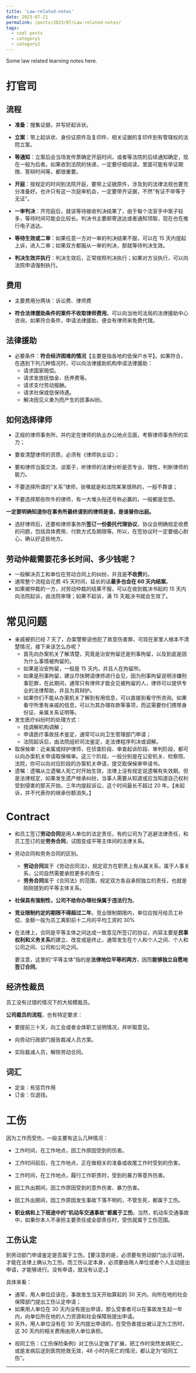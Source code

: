 ```yaml
---
title: 'Law-related-notes'
date: 2023-07-21
permalink: /posts/2023/07/Law-related-notes/
tags:
  - cool posts
  - category1
  - category2
---
```


Some law related learning notes here.

# 打官司

## 流程

* **准备**：搜集证据，并写好起诉状。

* **立案**：带上起诉状、身份证原件及复印件、相关证据的复印件到有管辖权的法院立案。

* **等通知**：立案后会当场发传票确定开庭时间，或者等法院的后续通知确定，现在一般为后者。如果收到法院的快递，一定要仔细阅读，里面可能有举证期限、答辩时间等，都很重要。

* **开庭**：按规定的时间到法院开庭，要带上证据原件，涉及到的法律法规也要充分准备好。也许只有这一次庭审机会，一定要带齐证据，不然“有证不举等于无证”。

* **一审判决**：开完庭后，就该等待接收判决结果了，由于每个法官手中案子较多，等待时间可能会比较长。判决书主要邮寄送达或者通知领取，现在也在推行电子送达。

* **等待生效或二审**：如果任意一方对一审的判决结果不服，可以在 15 天内提起上诉，进入二审；如果双方都服从一审的判决，那就等待判决生效。

* **判决生效并执行**：判决生效后，正常按照判决执行；如果对方没执行，可以向法院申请强制执行。

## 费用

* 主要费用分两块：诉讼费、律师费

* **符合法律援助条件的案件不收取律师费用**。可以向当地司法局的法律援助中心咨询，如果符合条件，申请法律援助，便会有律师来免费代理。

## 法律援助

* 必要条件：**符合经济困难的情况**【主要是指各地的低保户水平】。如果符合，在遇到下列几种情况时，可以向法律援助机构申请法律援助：
  * 请求国家赔偿。
  * 请求发放抚恤金、抚养费等。
  * 请求支付劳动报酬。
  * 请求社保或低保待遇。
  * 解决因见义勇为而产生的民事纠纷。

## 如何选择律师

- 正规的律师事务所，并约定在律师的执业办公地点见面，考察律师事务所的实力；
- 要查清楚律师的资质，必须有《律师执业证》；
- 要和律师当面交流、谈案子，听律师的法律分析是否专业、理性，判断律师的能力。

- 不要选择所谓的“关系”律师，张嘴就是和法院某某很熟的，一般不靠谱；
- 不要选择那些吹牛的律师，有一大堆头衔还号称必赢的，一般都是忽悠。

**一定要明确知道你在事务所最终请到的律师是谁，是谁替你出庭。**

* 选好律师后，还要和律师事务所**签订一份委托代理协议**，协议会明确规定收费的问题，包括具体费用、付款方式及期限等。所以，在签协议时一定要细心耐心，确认好这些地方。

## **劳动仲裁需要花多长时间、多少钱呢？**

* 一般解决员工和单位在劳动合同上的纠纷，并且是**不收费**的。
* 通常整个流程会花费 45 天时间，延长的话**最多也会在 60 天内结案**。
* 如果被仲裁的一方，对劳动仲裁的结果不服，可以在收到裁决书起的 15 天内向法院起诉，由法院审理；如果不起诉，满 15 天裁决书就会生效了。

# 常见问题

* 亲戚被抓已经 7 天了，办案警察说他犯了故意伤害罪，可现在家里人根本不清楚情况，接下来该怎么办呢？
  * 首先向办案机关了解清楚，究竟是治安拘留还是刑事拘留，以及到底是因为什么事情被拘留的。
  * 如果是治安拘留，一般是 15 天内，并且人在拘留所。
  * 如果是刑事拘留，建议尽快聘请律师进行会见，因为刑事拘留说明涉嫌刑事犯罪，在此期间，通常只有律师才能会见被拘留的人，律师可以提供专业的法律帮助，并且为其辩护。
  * 如果你们不能从办案机关了解到有用信息，可以直接到看守所咨询。如果看守所里有亲戚的信息，可以为其办理存款等事项，而这需要你们携带身份证、亲属关系证明等。
* 发生医疗纠纷时的处理方式：
  * 找调解机构调解；
  * 申请医疗事故技术鉴定，通常可以向卫生管理部门申请；
  * 法院起诉后，由法院组织司法鉴定，走法律程序判决或调解。
* 取保候审：近亲属或辩护律师，在侦查阶段、审查起诉阶段、审判阶段，都可以向办案机关申请取保候审。这三个阶段，一般分别是在公安机关、检察院、法院，你可以向对应阶段的办案机关申请，提交取保候审申请书。
* 遗嘱：遗嘱从立遗嘱人死亡时开始生效，法律上没有规定说遗嘱有失效期。但是法律规定，如果发生遗产继承纠纷，当事人需要从知道或应当知道自己权利受到侵害的那天开始，三年内提起诉讼，这个时间最长不超过 20 年。【未起诉，并不代表你的继承份额消失。】

# Contract

* 和员工签订**劳动合同**是用人单位的法定责任，有的公司为了逃避法律责任，和员工签订的是**劳务合同**，试图变成平等主体间的法律关系。
* 劳动合同和劳务合同的区别。
  * **劳动合同**属于《劳动合同法》，规定双方在职责上有从属关系，属于人事关系，公司自然需要承担更多的责任；
  * **劳务合同**属于《合同法》的范围，规定双方各自承担独立的责任，也就是刚刚提到的平等主体关系。

* **社保具有强制性，公司不给你办理社保属于违法行为**。

* **竞业限制约定的期限不得超过二年**。竞业限制期限内，单位应按月给员工补偿，金额一般为员工离职前十二月的平均工资的 30%

* 在法律上，合同是平等主体之间达成一致意见所签订的协议，内容主要是**民事权利和义务关系**的建立、改变或是终止，通常发生在个人和个人之间、个人和公司之间、公司和公司之间。

  要注意，这里的“平等主体”指的是**法律地位平等的两方**，因而**能够独立自愿地签订合同**。

## 经济性裁员

员工没有过错的情况下的大规模裁员。

**公司裁员的流程**，也有特定要求：

* 要提前三十天，向工会或者全体职工说明情况，并听取意见。

* 向劳动行政部门报告裁减人员方案。
* 实际裁减人员，解除劳动合同。

## 词汇

* 定金：有惩罚作用
* 订金：仅退钱。

# 工伤

因为工作而受伤，一般主要有这么几种情况：

* 工作时间，在工作地点，因工作原因受到的伤害。
* 工作时间前后，在工作地点，正在做相关的准备或收尾工作时受到的伤害。
* 工作时间，在工作地点，履行工作职责时，受到的暴力等意外伤害。
* 因工外出期间，因工作原因受到的意外伤害、暴力伤害。
* 因工外出期间，因工作原因发生事故下落不明的，不管生死，都属于工伤。

* **职业病和上下班途中的“机动车交通事故"都属于工伤**。当然，机动车交通事故中，如果你本人不承担主要责任或全部责任时，受伤就属于工伤范围。

## 工伤认定

到劳动部门申请鉴定是否属于工伤。【要注意的是，必须要有劳动部门出示证明，才能在法律上确认为工伤。而工伤认定本身，必须要由用人单位或者个人主动提出申请，才能够进行。没有申请，就没有认定。】

具体来看：

- 通常，用人单位应该在，事故发生当天开始算起的 30 天内，向所在地的社会保障部门提出工伤认定申请；
- 如果用人单位在 30 天内没有提出申请，那么受害者可以在事故发生起一年内，向单位所在地的人力资源和社会保障局提出申请。
- 另外，用人单位没有在 30 天内提出申请的，在受伤者提出被认定为工伤时，这 30 天内的相关费用由用人单位承担。

* 视同工伤：《工伤保险条例》对工伤认定做了扩展，把工作时突然发病死亡，或是发病后送到医院抢救无效，48 小时内死亡的情况，都认定为“视同工伤”。




------

